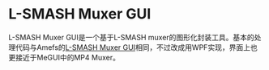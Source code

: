 # L-SMASH Muxer GUI
L-SMASH Muxer GUI是一个基于L-SMASH muxer的图形化封装工具。基本的处理代码与Amefs的[L-SMASH Muxer GUI](https://github.com/amefs/lsmash-muxer-gui#l-smash-muxer-gui "L-SMASH Muxer GUI")相同，不过改成用WPF实现，界面上也更接近于MeGUI中的MP4 Muxer。
